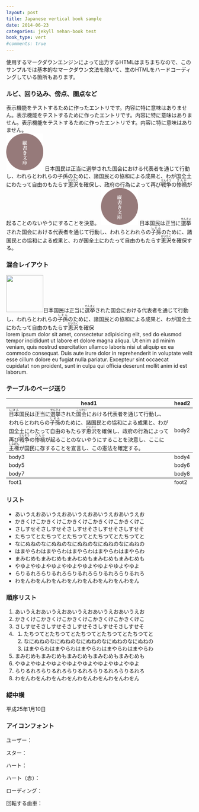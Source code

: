 ```yaml
---
layout: post
title: Japanese vertical book sample
date: 2014-06-23
categories: jekyll nehan-book test
book_type: vert
#comments: true
---
```


<div class="nehan-gap-after">使用するマークダウンエンジンによって出力するHTMLはまちまちなので、このサンプルでは基本的なマークダウン文法を除いて、生のHTMLをハードコーディングしている箇所もあります。</div>

### ルビ、回り込み、傍点、圏点など

<div class="nehan-drop-caps">表示機能をテストするために作ったエントリです。内容に特に意味はありません。表示機能をテストするために作ったエントリです。内容に特に意味はありません。表示機能をテストするために作ったエントリです。内容に特に意味はありません。</div>

<img src="/assets/tb-brand.png" width="100" height="100" class="nehan-float-start nehan-disp-block nehan-gap-end">
日本国民は正当に選挙された国会における代表者を通じて行動し、われらとわれらの子孫のために、諸国民との協和による成果と、わが国全土にわたって自由のもたらす<ruby><rb>恵沢</rb><rt>けいたく</rt></ruby>を確保し、政府の行為によって再び<ruby><rb>戦争</rb><rt>せんそう</rt></ruby>の<ruby><rb>惨禍</rb><rt>さんか</rt></ruby>が起ることのないやうにすることを決意。

<img src="/assets/tb-brand.png" width='100' height='100' class="nehan-disp-block nehan-float-end">
日本国民は正当に<ruby>選挙<rt>せんきょ</rt></ruby>された国会における代表者を通じて行動し、<span class='nehan-empha-sesame-filled'>われら</span>と<span class='nehan-empha-double-circle-filled'>われら</span>の<ruby><rb>子孫</rb><rt>しそん</rt></ruby>のために、諸国民との協和による成果と、わが国全土にわたって自由のもたらす<ruby><rb>恵沢</rb><rt>けいたく</rt></ruby>を確保する。

<h3 class="nehan-break-before">混合レイアウト</h3>

<div><img src="http://www.gravatar.com/avatar/cc261502060d214e7c482da86be35de3?s=128&d=identicon" width='100' height='100' class="nehan-float-start nehan-gap-end nehan-disp-block">日本国民は正当に<ruby>選挙<rt>せんきょ</rt></ruby>された国会における代表者を通じて行動し、われらとわれらの<ruby><rb>子孫</rb><rt>しそん</rt></ruby>のために、諸国民との協和による成果と、わが国全土にわたって自由のもたらす<ruby><rb>恵沢</rb><rt>けいたく</rt></ruby>を確保</div>

<div class="nehan-flow-flip nehan-gap-after">lorem ipsum dolor sit amet, consectetur adipisicing elit, sed do eiusmod tempor incididunt ut labore et dolore magna aliqua. Ut enim ad minim veniam, quis nostrud exercitation ullamco laboris nisi ut aliquip ex ea commodo consequat. Duis aute irure dolor in reprehenderit in voluptate velit esse cillum dolore eu fugiat nulla pariatur. Excepteur sint occaecat cupidatat non proident, sunt in culpa qui officia deserunt mollit anim id est laborum.</div>

### テーブルのページ送り

<table class="nehan-gap-after">
  <thead>
    <tr><th>head1</th><th>head2</th></tr>
  </thead>
  <tbody>
    <tr><td><ruby>日本<rt>にほん</rt></ruby>国民は正当に<span class="nehan-xx-large"><ruby>選挙<rt>せんきょ</rt></ruby></span>された<ruby>国会<rt>こっかい</rt></ruby>における代表者を通じて行動し、われらとわれらの<ruby><rb>子孫</rb><rt>しそん</rt></ruby>のために、諸国民との協和による成果と、わが国全土にわたって自由のもたらす<ruby><rb>恵沢</rb><rt>けいたく</rt></ruby>を確保し、政府の行為によって再び<ruby><rb>戦争</rb><rt>せんそう</rt></ruby>の<ruby><rb>惨禍</rb><rt>さんか</rt></ruby>が起ることのないやうにすることを決意し、ここに<ruby><rb>主権</rb><rt>しゅけん</rt></ruby>が国民に存することを宣言し、この憲法を確定する。</td><td>body2</td></tr>
  </tbody>
  <tr><td>body3</td><td>body4</td></tr>
  <tr><td>body5</td><td>body6</td></tr>
  <tr><td>body7</td><td>body8</td></tr>
  <tfoot>
    <tr><td>foot1</td><td>foot2</td></tr>
  </tfoot>
</table>

### リスト
<ul class="nehan-gap-after">
<li>あいうえおあいうえおあいうえおあいうえおあいうえお</li>
<li>かきくけこかきくけこかきくけこかきくけこかきくけこ</li>
<li>さしすせそさしすせそさしすせそさしすせそさしすせそ</li>
<li>たちつてとたちつてとたちつてとたちつてとたちつてと</li>
<li>なにぬねのなにぬねのなにぬねのなにぬねのなにぬねの</li>
<li>はまやらわはまやらわはまやらわはまやらわはまやらわ</li>
<li>まみむめもまみむめもまみむめもまみむめもまみむめも</li>
<li>やゆよやゆよやゆよやゆよやゆよやゆよやゆよやゆよ</li>
<li>らりるれろらりるれろらりるれろらりるれろらりるれろ</li>
<li>わをんわをんわをんわをんわをんわをんわをんわをん</li>
</ul>

### 順序リスト
<ol class="nehan-gap-after">
<li>あいうえおあいうえおあいうえおあいうえおあいうえお</li>
<li>かきくけこかきくけこかきくけこかきくけこかきくけこ</li>
<li>さしすせそさしすせそさしすせそさしすせそさしすせそ</li>
<li><ol class='nehan-lst-lower-alpha'>
<li>たちつてとたちつてとたちつてとたちつてとたちつてと</li>
<li>なにぬねのなにぬねのなにぬねのなにぬねのなにぬねの</li>
<li>はまやらわはまやらわはまやらわはまやらわはまやらわ</li>
</ol></li>
<li>まみむめもまみむめもまみむめもまみむめもまみむめも</li>
<li>やゆよやゆよやゆよやゆよやゆよやゆよやゆよやゆよ</li>
<li>らりるれろらりるれろらりるれろらりるれろらりるれろ</li>
<li>わをんわをんわをんわをんわをんわをんわをんわをん</li>
</ol>

### 縦中横

<div class="nehan-gap-after">平成<span class='nehan-tcy'>25</span>年<span class='nehan-tcy'>1</span>月<span class='nehan-tcy'>10</span>日</div>

### アイコンフォント

ユーザー：<fa name="user">

スター：<fa name="star">

ハート：<fa name="heart">

ハート（赤）：<fa name="heart" style="color:red">

ローディング：<fa name="spin spinner">

回転する歯車：<fa name="spin cog">













